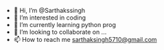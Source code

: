 - 👋 Hi, I’m @Sarthakssingh
- 👀 I’m interested in coding
- 🌱 I’m currently learning python prog
- 💞️ I’m looking to collaborate on ...
- 📫 How to reach me sarthaksingh5710@gmail.com

<!---
Sarthakssingh/Sarthakssingh is a ✨ special ✨ repository because its `README.md` (this file) appears on your GitHub profile.
You can click the Preview link to take a look at your changes.
--->
